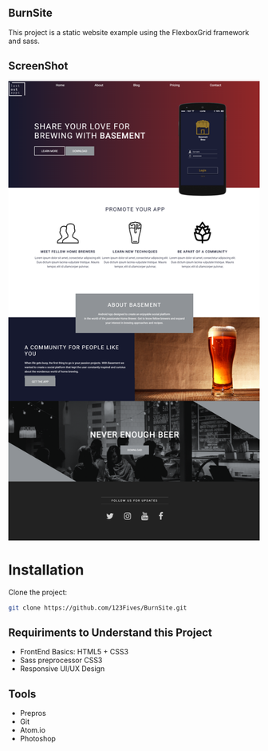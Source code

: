 ## BurnSite
This project is a static website example
using the FlexboxGrid framework and sass.

## ScreenShot
![](./img/demo.png)

# Installation
Clone the project:

```bash
git clone https://github.com/123Fives/BurnSite.git
```

## Requiriments to Understand this Project
- FrontEnd Basics: HTML5 + CSS3
- Sass preprocessor CSS3
- Responsive UI/UX Design

## Tools
- Prepros
- Git
- Atom.io
- Photoshop

